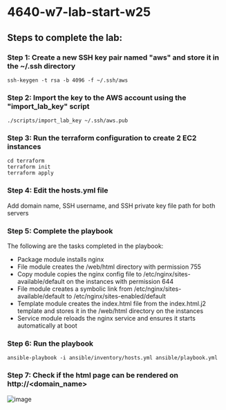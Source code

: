 # 4640-w7-lab-start-w25

## Steps to complete the lab:
### Step 1: Create a new SSH key pair named "aws" and store it in the ~/.ssh directory
```
ssh-keygen -t rsa -b 4096 -f ~/.ssh/aws
```

### Step 2: Import the key to the AWS account using the "import_lab_key" script
```
./scripts/import_lab_key ~/.ssh/aws.pub
```

### Step 3: Run the terraform configuration to create 2 EC2 instances
```
cd terraform
terraform init
terraform apply
```

### Step 4: Edit the hosts.yml file
Add domain name, SSH username, and SSH private key file path for both servers

### Step 5: Complete the playbook
The following are the tasks completed in the playbook:
- Package module installs nginx
- File module creates the /web/html directory with permission 755
- Copy module copies the nginx config file to /etc/nginx/sites-available/default on the instances with permission 644
- File module creates a symbolic link from /etc/nginx/sites-available/default to /etc/nginx/sites-enabled/default
- Template module creates the index.html file from the index.html.j2 template and stores it in the /web/html directory on the instances
- Service module reloads the nginx service and ensures it starts automatically at boot

### Step 6: Run the playbook
```
ansible-playbook -i ansible/inventory/hosts.yml ansible/playbook.yml
```

### Step 7: Check if the html page can be rendered on http://<domain_name>
![image](./Lab7.png)
